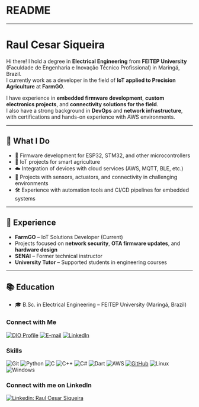<h1>
    <span> README</span>
</h1>

---

# Raul Cesar Siqueira

Hi there! I hold a degree in **Electrical Engineering** from **FEITEP University** (Faculdade de Engenharia e Inovação Técnico Profissional) in Maringá, Brazil.  
I currently work as a developer in the field of **IoT applied to Precision Agriculture** at **FarmGO**.

I have experience in **embedded firmware development**, **custom electronics projects**, and **connectivity solutions for the field**.  
I also have a strong background in **DevOps** and **network infrastructure**, with certifications and hands-on experience with AWS environments.

---

## 🚜 What I Do

- 🔧 Firmware development for ESP32, STM32, and other microcontrollers  
- 🌱 IoT projects for smart agriculture  
- ☁️ Integration of devices with cloud services (AWS, MQTT, BLE, etc.)  
- 🧠 Projects with sensors, actuators, and connectivity in challenging environments  
- 🛠️ Experience with automation tools and CI/CD pipelines for embedded systems  

---

## 💼 Experience

- **FarmGO** – IoT Solutions Developer (Current)  
- Projects focused on **network security**, **OTA firmware updates**, and **hardware design**  
- **SENAI** – Former technical instructor  
- **University Tutor** – Supported students in engineering courses  

---

## 📚 Education

- 🎓 B.Sc. in Electrical Engineering – FEITEP University (Maringá, Brazil)

### Connect with Me

[![DIO Profile](https://img.shields.io/badge/-My%20DIO%20Profile-30A3DC?style=for-the-badge)](https://web.dio.me/users/raulsiquiera/)
[![E-mail](https://img.shields.io/badge/-Email-000?style=for-the-badge&logo=microsoft-outlook&logoColor=E94D5F)](mailto:raulcesarsiqueira@gmail.com)
[![LinkedIn](https://img.shields.io/badge/-LinkedIn-000?style=for-the-badge&logo=linkedin&logoColor=30A3DC)](https://www.linkedin.com/in/raul-cesar-siqueira-34b363b4/)

### Skills

![Git](https://img.shields.io/badge/GIT-E44C30?style=for-the-badge&logo=git&logoColor=white)
![Python](https://img.shields.io/badge/python-3670A0?style=for-the-badge&logo=python&logoColor=ffdd54)
![C](https://img.shields.io/badge/C-00599C?style=for-the-badge&logo=c&logoColor=white)
![C++](https://img.shields.io/badge/C%2B%2B-00599C?style=for-the-badge&logo=c%2B%2B&logoColor=white)
![C#](https://img.shields.io/badge/C%23-239120?style=for-the-badge&logo=c-sharp&logoColor=white)
![Dart](https://img.shields.io/badge/Dart-0175C2?style=for-the-badge&logo=dart&logoColor=white)
![AWS](https://img.shields.io/badge/AWS-000.svg?style=for-the-badge&logo=amazon-aws&logoColor=white)
[![GitHub](https://img.shields.io/badge/GitHub-100000?style=for-the-badge&logo=github&logoColor=white)](https://github.com/RaulCSiqueira)
![Linux](https://img.shields.io/badge/Linux-000?style=for-the-badge&logo=linux&logoColor=FCC624)
![Windows](https://img.shields.io/badge/Windows-000?style=for-the-badge&logo=windows&logoColor=2CA5E0)


### Connect with me on LinkedIn

[![Linkedin: Raul Cesar Siqueira](https://img.shields.io/badge/-Raul%20Cesar%20Siqueira-blue?style=for-the-badge&logo=Linkedin&logoColor=white&link=https://www.linkedin.com/in/raul-cesar-siqueira-34b363b4/)](https://www.linkedin.com/in/raul-cesar-siqueira-34b363b4/)

